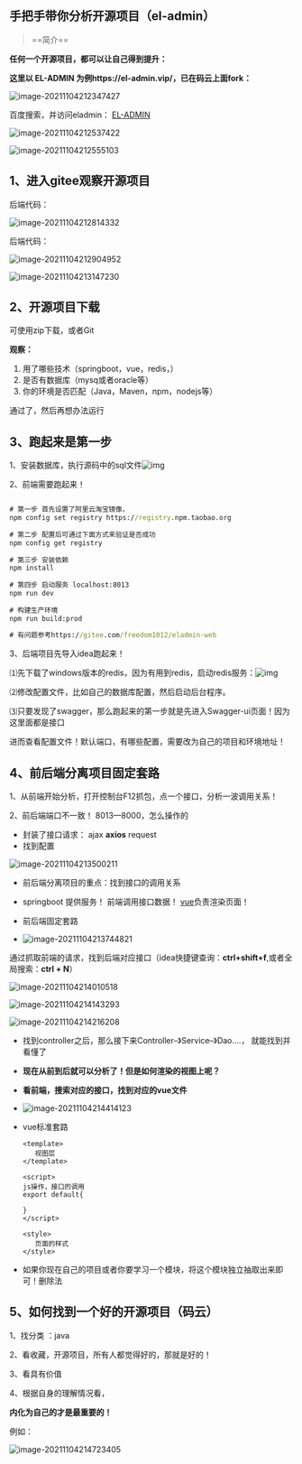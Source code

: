 ## 手把手带你分析开源项目（el-admin）

> ==简介==

**任何一个开源项目，都可以让自己得到提升：**

**这里以 EL-ADMIN 为例https://el-admin.vip/，已在码云上面fork：**

![image-20211104212347427](https://fafa-blog-img.oss-cn-beijing.aliyuncs.com/images/img/20211104212356.png)

百度搜索，并访问eladmin： [EL-ADMIN](https://el-admin.vip/)

![image-20211104212537422](https://fafa-blog-img.oss-cn-beijing.aliyuncs.com/images/img/20211104212537.png)

![image-20211104212555103](https://fafa-blog-img.oss-cn-beijing.aliyuncs.com/images/img/20211104212555.png)

## 1、进入gitee观察开源项目

后端代码：

![image-20211104212814332](https://fafa-blog-img.oss-cn-beijing.aliyuncs.com/images/img/20211104212814.png)

后端代码：

![image-20211104212904952](https://fafa-blog-img.oss-cn-beijing.aliyuncs.com/images/img/20211104212905.png)

![image-20211104213147230](https://fafa-blog-img.oss-cn-beijing.aliyuncs.com/images/img/20211104213147.png)

## 2、开源项目下载

可使用zip下载，或者Git

**观察：**

1. 用了哪些技术（springboot，vue，redis，）
2. 是否有数据库（mysq或者oracle等）
3. 你的环境是否匹配（Java，Maven，npm，nodejs等）

通过了，然后再想办法运行

## 3、跑起来是第一步

1、安装数据库，执行源码中的sql文件![img](https://img-blog.csdnimg.cn/20210921133227697.png)

 2、前端需要跑起来！

```cmd

# 第一步 首先设置了阿里云淘宝镜像，
npm config set registry https://registry.npm.taobao.org   
 
# 第二步 配置后可通过下面方式来验证是否成功
npm config get registry   
 
# 第三步 安装依赖
npm install    
 
# 第四步 启动服务 localhost:8013
npm run dev    
 
# 构建生产环境
npm run build:prod
​
# 有问题参考https://gitee.com/freedom1012/eladmin-web
```

3、后端项目先导入idea跑起来！

⑴先下载了windows版本的redis，因为有用到redis，启动redis服务：![img](https://img-blog.csdnimg.cn/20210921133319195.png) 

⑵修改配置文件，比如自己的数据库配置，然后启动后台程序。

⑶只要发现了swagger，那么跑起来的第一步就是先进入Swagger-ui页面！因为这里面都是接口

进而查看配置文件！默认端口，有哪些配置，需要改为自己的项目和环境地址！

## 4、前后端分离项目固定套路

1、从前端开始分析，打开控制台F12抓包，点一个接口，分析一波调用关系！

2、前后端端口不一致！ 8013—8000，怎么操作的

- 封装了接口请求： ajax **axios** request
- 找到配置

![image-20211104213500211](https://fafa-blog-img.oss-cn-beijing.aliyuncs.com/images/img/20211104213500.png)

- 前后端分离项目的重点：找到接口的调用关系
- springboot 提供服务！ 前端调用接口数据！ [vue](https://so.csdn.net/so/search?from=pc_blog_highlight&q=vue)负责渲染页面！

- 前后端固定套路
- ![image-20211104213744821](https://fafa-blog-img.oss-cn-beijing.aliyuncs.com/images/img/20211104213744.png)

通过抓取前端的请求，找到后端对应接口（idea快捷键查询：**ctrl+shift+f**,或者全局搜索：**ctrl + N**）

![image-20211104214010518](https://fafa-blog-img.oss-cn-beijing.aliyuncs.com/images/img/20211104214010.png)

![image-20211104214143293](https://fafa-blog-img.oss-cn-beijing.aliyuncs.com/images/img/20211104214143.png)

![image-20211104214216208](https://fafa-blog-img.oss-cn-beijing.aliyuncs.com/images/img/20211104214216.png)

- 找到controller之后，那么接下来Controller–》Service–》Dao....， 就能找到并看懂了
- **现在从前到后就可以分析了！但是如何渲染的视图上呢？**
- **看前端，搜索对应的接口，找到对应的vue文件**

- ![image-20211104214414123](https://fafa-blog-img.oss-cn-beijing.aliyuncs.com/images/img/20211104214414.png)

- vue标准套路

  ```vue
  <template>
     视图层
  </template>
   
  <script>
  js操作，接口的调用
  export default{
      
  }
  </script>
   
  <style>
     页面的样式
  </style>
  ```

  

- 如果你现在自己的项目或者你要学习一个模块，将这个模块独立抽取出来即可！删除法

## 5、如何找到一个好的开源项目（码云）

1、找分类 ：java

2、看收藏，开源项目，所有人都觉得好的，那就是好的！

3、看具有价值

4、根据自身的理解情况看，

**内化为自己的才是最重要的！**

例如：

![image-20211104214723405](https://fafa-blog-img.oss-cn-beijing.aliyuncs.com/images/img/20211104214723.png)

